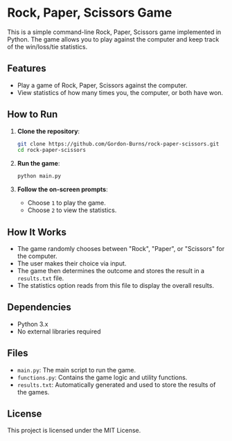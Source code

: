 # Rock, Paper, Scissors Game

This is a simple command-line Rock, Paper, Scissors game implemented in Python. The game allows you to play against the computer and keep track of the win/loss/tie statistics.

## Features

- Play a game of Rock, Paper, Scissors against the computer.
- View statistics of how many times you, the computer, or both have won.

## How to Run

1. **Clone the repository**:

    ```bash
    git clone https://github.com/Gordon-Burns/rock-paper-scissors.git
    cd rock-paper-scissors
    ```

2. **Run the game**:

    ```bash
    python main.py
    ```

3. **Follow the on-screen prompts**:
   - Choose `1` to play the game.
   - Choose `2` to view the statistics.

## How It Works

- The game randomly chooses between "Rock", "Paper", or "Scissors" for the computer.
- The user makes their choice via input.
- The game then determines the outcome and stores the result in a `results.txt` file.
- The statistics option reads from this file to display the overall results.

## Dependencies

- Python 3.x
- No external libraries required

## Files

- `main.py`: The main script to run the game.
- `functions.py`: Contains the game logic and utility functions.
- `results.txt`: Automatically generated and used to store the results of the games.

## License

This project is licensed under the MIT License.
